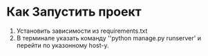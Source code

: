 # Как Запустить проект
1. Установить зависимости из requirements.txt
2. В терминале указать команду ''python manage.py runserver' и перейти по указонному host-у.
